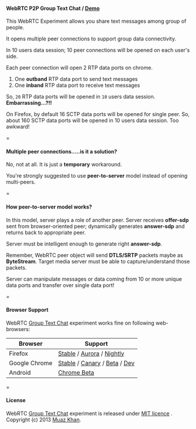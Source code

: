 #### WebRTC P2P Group Text Chat / [Demo](https://www.webrtc-experiment.com/chat-hangout/)

This WebRTC Experiment allows you share text messages among group of people.

It opens multiple peer connections to support group data connectivity.

In 10 users data session; 10 peer connections will be opened on each user's side.

Each peer connection will open 2 RTP data ports on chrome.

1. One **outband** RTP data port to send text messages
2. One **inband** RTP data port to receive text messages

So, `20` RTP data ports will be opened in `10` users data session. **Embarrassing...?!!**

On Firefox, by default 16 SCTP data ports will be opened for single peer. So, about 160 SCTP data ports will be opened in 10 users data session. Too awkward!

=

#### Multiple peer connections.....is it a solution?

No, not at all. It is just a **temporary** workaround.

You're strongly suggested to use **peer-to-server** model instead of opening multi-peers.

=

#### How peer-to-server model works?

In this model, server plays a role of another peer. Server receives **offer-sdp** sent from browser-oriented peer; dynamically generates **answer-sdp** and returns back to appropriate peer.

Server must be intelligent enough to generate right **answer-sdp**.

Remember, WebRTC peer object will send **DTLS/SRTP** packets maybe as **ByteStream**. Target media server must be able to capture/understand those packets.

Server can manipulate messages or data coming from 10 or more unique data ports and transfer over single data port!

=

#### Browser Support

WebRTC [Group Text Chat](https://www.webrtc-experiment.com/chat-hangout/) experiment works fine on following web-browsers:

| Browser        | Support           |
| ------------- |-------------|
| Firefox | [Stable](http://www.mozilla.org/en-US/firefox/new/) / [Aurora](http://www.mozilla.org/en-US/firefox/aurora/) / [Nightly](http://nightly.mozilla.org/) |
| Google Chrome | [Stable](https://www.google.com/intl/en_uk/chrome/browser/) / [Canary](https://www.google.com/intl/en/chrome/browser/canary.html) / [Beta](https://www.google.com/intl/en/chrome/browser/beta.html) / [Dev](https://www.google.com/intl/en/chrome/browser/index.html?extra=devchannel#eula) |
| Android | [Chrome Beta](https://play.google.com/store/apps/details?id=com.chrome.beta&hl=en) |

=

#### License

WebRTC [Group Text Chat](https://www.webrtc-experiment.com/chat-hangout/) experiment is released under [MIT licence](https://www.webrtc-experiment.com/licence/) . Copyright (c) 2013 [Muaz Khan](https://plus.google.com/100325991024054712503).
